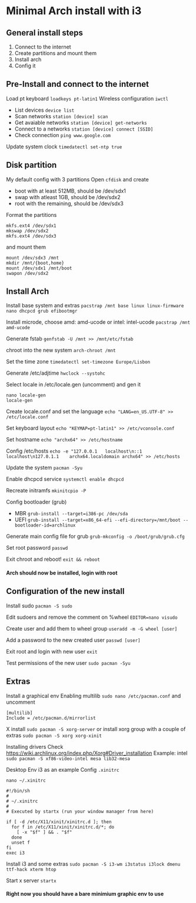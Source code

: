 # Minimal Arch install with i3
## General install steps
1. Connect to the internet
2. Create partitions and mount them
3. Install arch 
4. Config it

## Pre-Install and connect to the internet
Load pt keyboard
``` loadkeys pt-latin1 ```
Wireless configuration
```iwctl ```
* List devices
```device list```
* Scan networks
```station [device] scan```
* Get avaiable networks
```station [device] get-networks```
* Connect to a networks
```station [device] connect [SSID]```
* Check connection
```ping www.google.com```

Update system clock
```timedatectl set-ntp true```

## Disk partition
My default config with 3 partitions
Open ```cfdisk``` and create
* boot with at least 512MB, should be /dev/sdx1
* swap with atleast 1GB, should be /dev/sdx2
* root with the remaining, should be /dev/sdx3

Format the partitions 
```
mkfs.ext4 /dev/sdx1
mkswap /dev/sdx2
mkfs.ext4 /dev/sdx3
``` 
and mount them
```
mount /dev/sdx3 /mnt
mkdir /mnt/{boot,home}
mount /dev/sdx1 /mnt/boot
swapon /dev/sdx2 
```

## Install Arch
Install base system and extras 
```pacstrap /mnt base linux linux-firmware nano dhcpcd grub efibootmgr```

Install microde, choose amd: amd-ucode or intel: intel-ucode
```pacstrap /mnt amd-ucode```

Generate fstab
```genfstab -U /mnt >> /mnt/etc/fstab```

chroot into the new system
```arch-chroot /mnt```

Set the time zone
```timedatectl set-timezone Europe/Lisbon```

Generate /etc/adjtime
```hwclock --systohc```

Select locale in /etc/locale.gen (uncomment) and gen it
```
nano locale-gen
locale-gen
```
Create locale.conf and set the language
```echo "LANG=en_US.UTF-8" >> /etc/locale.conf```

Set keyboard layout
```echo "KEYMAP=pt-latin1" >> /etc/vconsole.conf```

Set hostname
```echo "archx64" >> /etc/hostname```

Config /etc/hosts
```echo -e "127.0.0.1	localhost\n::1		localhost\n127.0.1.1	archx64.localdomain	archx64" >> /etc/hosts```

Update the system
```pacman -Syu```

Enable dhcpcd service
```systemctl enable dhcpcd```

Recreate initramfs
```mkinitcpio -P```

Config bootloader (grub)
* MBR ```grub-install --target=i386-pc /dev/sda```
* UEFI ```grub-install --target=x86_64-efi --efi-directory=/mnt/boot --bootloader-id=archlinux```

Generate main config file for grub
```grub-mkconfig -o /boot/grub/grub.cfg```

Set root password
```passwd```

Exit chroot and reboot!
```exit && reboot```

#### Arch should now be installed, login with root

## Configuration of the new install
Install sudo
```pacman -S sudo```

Edit sudoers and remove the comment on %wheel
```EDITOR=nano visudo```

Create user and add them to wheel group
```useradd -m -G wheel [user]```

Add a password to the new created user
```passwd [user]```

Exit root and login with new user
```exit```

Test permissions of the new user
```sudo pacman -Syu```

## Extras

Install a graphical env
Enabling multilib
```sudo nano /etc/pacman.conf``` and uncomment
```
[multilib]
Include = /etc/pacman.d/mirrorlist
```
X install
```sudo pacman -S xorg-server```
or install xorg group with a couple of extras
```sudo pacman -S xorg xorg-xinit```

Installing drivers
Check https://wiki.archlinux.org/index.php/Xorg#Driver_installation 
Example: intel
```sudo pacman -S xf86-video-intel mesa lib32-mesa```

Desktop Env
i3 as an example
Config ```.xinitrc```
```
nano ~/.xinitrc

#!/bin/sh
#
# ~/.xinitrc
#
# Executed by startx (run your window manager from here)

if [ -d /etc/X11/xinit/xinitrc.d ]; then
  for f in /etc/X11/xinit/xinitrc.d/*; do
    [ -x "$f" ] && . "$f"
  done
  unset f
fi
exec i3
```
Install i3 and some extras
```sudo pacman -S i3-wm i3status i3lock dmenu ttf-hack xterm htop```

Start x server
```startx```

#### Right now you should have a bare minimium graphic env to use

